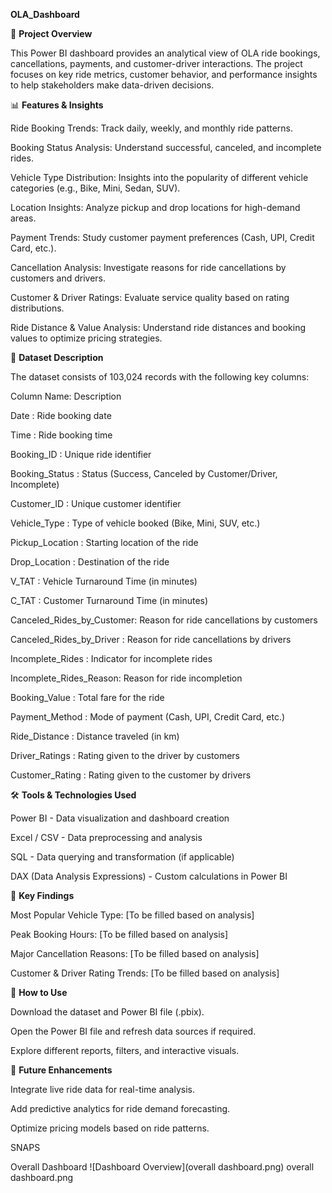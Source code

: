 **OLA_Dashboard**

📌 **Project Overview**

This Power BI dashboard provides an analytical view of OLA ride bookings, cancellations, payments, and customer-driver interactions. The project focuses on key ride metrics, customer behavior, and performance insights to help stakeholders make data-driven decisions.



📊 **Features & Insights**

Ride Booking Trends: Track daily, weekly, and monthly ride patterns.

Booking Status Analysis: Understand successful, canceled, and incomplete rides.

Vehicle Type Distribution: Insights into the popularity of different vehicle categories (e.g., Bike, Mini, Sedan, SUV).

Location Insights: Analyze pickup and drop locations for high-demand areas.

Payment Trends: Study customer payment preferences (Cash, UPI, Credit Card, etc.).

Cancellation Analysis: Investigate reasons for ride cancellations by customers and drivers.

Customer & Driver Ratings: Evaluate service quality based on rating distributions.

Ride Distance & Value Analysis: Understand ride distances and booking values to optimize pricing strategies.



📂 **Dataset Description**

The dataset consists of 103,024 records with the following key columns:

Column Name:                Description

Date      :                 Ride booking date

Time        :               Ride booking time

Booking_ID   :              Unique ride identifier

Booking_Status :            Status (Success, Canceled by Customer/Driver, Incomplete)

Customer_ID   :             Unique customer identifier

Vehicle_Type   :            Type of vehicle booked (Bike, Mini, SUV, etc.)

Pickup_Location  :          Starting location of the ride

Drop_Location    :          Destination of the ride

V_TAT      :                Vehicle Turnaround Time (in minutes)

C_TAT        :              Customer Turnaround Time (in minutes)

Canceled_Rides_by_Customer: Reason for ride cancellations by customers

Canceled_Rides_by_Driver :  Reason for ride cancellations by drivers

Incomplete_Rides    :       Indicator for incomplete rides

Incomplete_Rides_Reason:    Reason for ride incompletion

Booking_Value    :          Total fare for the ride

Payment_Method   :          Mode of payment (Cash, UPI, Credit Card, etc.)

Ride_Distance     :         Distance traveled (in km)

Driver_Ratings      :       Rating given to the driver by customers

Customer_Rating    :        Rating given to the customer by drivers



🛠️ **Tools & Technologies Used**

Power BI - Data visualization and dashboard creation

Excel / CSV - Data preprocessing and analysis

SQL - Data querying and transformation (if applicable)

DAX (Data Analysis Expressions) - Custom calculations in Power BI



📌 **Key Findings**

Most Popular Vehicle Type: [To be filled based on analysis]

Peak Booking Hours: [To be filled based on analysis]

Major Cancellation Reasons: [To be filled based on analysis]

Customer & Driver Rating Trends: [To be filled based on analysis]



🚀 **How to Use**

Download the dataset and Power BI file (.pbix).

Open the Power BI file and refresh data sources if required.

Explore different reports, filters, and interactive visuals.



📢 **Future Enhancements**

Integrate live ride data for real-time analysis.

Add predictive analytics for ride demand forecasting.

Optimize pricing models based on ride patterns.

SNAPS

Overall Dashboard
![Dashboard Overview](overall dashboard.png)
overall dashboard.png
